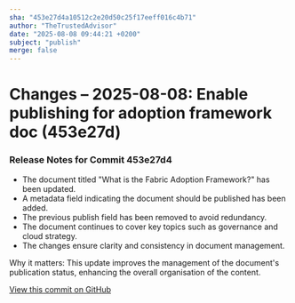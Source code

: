 ```yaml
---
sha: "453e27d4a10512c2e20d50c25f17eeff016c4b71"
author: "TheTrustedAdvisor"
date: "2025-08-08 09:44:21 +0200"
subject: "publish"
merge: false
---
```


# Changes – 2025-08-08: Enable publishing for adoption framework doc (453e27d)

### Release Notes for Commit 453e27d4

- The document titled "What is the Fabric Adoption Framework?" has been updated.
- A metadata field indicating the document should be published has been added.
- The previous publish field has been removed to avoid redundancy.
- The document continues to cover key topics such as governance and cloud strategy.
- The changes ensure clarity and consistency in document management.

Why it matters: This update improves the management of the document's publication status, enhancing the overall organisation of the content.

[View this commit on GitHub](https://github.com/TheTrustedAdvisor/FabricAdoptionFramework/commit/453e27d4a10512c2e20d50c25f17eeff016c4b71)
